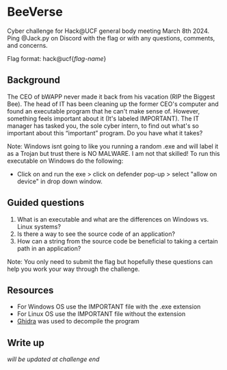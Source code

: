 # BeeVerse
Cyber challenge for Hack@UCF general body meeting March 8th 2024. Ping @Jack.py on Discord with the flag or with any questions, comments, and concerns.

Flag format: hack@ucf{*flag-name*}

## Background
The CEO of bWAPP never made it back from his vacation (RIP the Biggest Bee). The head of IT has been cleaning up the former CEO's computer and found an executable program that he can't make sense of. However, something feels important about it (It's labeled IMPORTANT). The IT manager has tasked you, the sole cyber intern, to find out what's so important about this “important” program. Do you have what it takes?

Note: Windows isnt going to like you running a random .exe and will label it as a Trojan but trust there is NO MALWARE. I am not that skilled! To run this executable on Windows do the following:

+ Click on and run the exe > click on defender pop-up > select "allow on device" in drop down window. 

## Guided questions
1. What is an executable and what are the differences on Windows vs. Linux systems?
2. Is there a way to see the source code of an application?
3. How can a string from the source code be beneficial to taking a certain path in an application?

Note: You only need to submit the flag but hopefully these questions can help you work your way through the challenge.

## Resources
- For Windows OS use the IMPORTANT file with the .exe extension
- For Linux OS use the IMPORTANT file without the extension
- [Ghidra](https://ghidra-sre.org/) was used to decompile the program

## Write up
*will be updated at challenge end*

<!--
### BeeVerse Engineering?
- After getting pass Windows Defender screaming at you, you are presented with a simple program that runs in your terminal. It asks for you to tell it a joke that will make it laugh and gives you only three tries. Unless you know every joke in the playbook it would be near impossible to brute force this. So how are we supposed to get the program to think our joke is funny? Our answer, hidden within the title of this challenge, reverse enginering. 

- So what is [reverse engineering](https://www.zenarmor.com/docs/network-security-tutorials/what-is-reverse-engineering)? Well in our case it is the process of deconstructing software so that we can viewthe functionality of the source code. Often times people use this for malware analysis and even for hacking games. For us, because this program is very uncomplicated we can use a tool to decompile the executable and see what the program finds funny thus unlocking a part of the code we can't access.

### Tool time!
- These "tools" are called, easily enough, software reverse engineering tools. There are many out there including Ghidra, which is what I used, IDA Pro, Cutter, etc. These tools transform the executable binary back into assembly language and also into higher level sudo code. This allows you to get a look into the source code of the program and what it does. Though the translation is far from perfect, these tools are great for picking out some strings that could be very important for us. Though the tools mentioned above are different they all have the same job and also integrate features like debuggers, function call trees, and register managers.

- There are also some useful reverse engineering tools that solely search programs for strings they may contain. Tools like floss and strings are commandline based tools that when ran with a binary file will dump hidden strings to your terminal. 

### Time to work...backwards?
- Fire up a reverse engineering software of your choice and import the binary file. This write up uses Ghidra but many of the steps will be similar. 
- Once the binary file is proccessed by Ghidra you will be greeted with a, not so friendly, user interface (UI). 

### Easy Linux CLI method
- A pretty easy way to find the answer on a Linux machine without even needing to download those complex reverse engineering tools is by downloading the binary file onto your machine and running strings on it in the commandline. As you can see a huge list is spit out but only some of it is human readable english. Some of these strings you may recognize from running the program in a terminal. You can keep trying some of the lines of text into the porgram and eventually you'll hit the answer: Joke...now laugh.

-->
